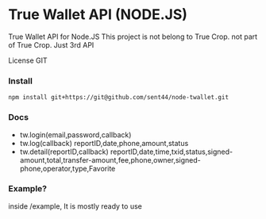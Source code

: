 # True Wallet API (NODE.JS)
True Wallet API for Node.JS
This project is not belong to True Crop. not part of True Crop. Just 3rd API

License GIT

### Install
```
npm install git+https://git@github.com/sent44/node-twallet.git
```

### Docs
- tw.login(email,password,callback)
- tw.log(callback)
reportID,date,phone,amount,status
- tw.detail(reportID,callback)
reportID,date,time,txid,status,signed-amount,total,transfer-amount,fee,phone,owner,signed-phone,operator,type,Favorite

### Example?
inside /example, It is mostly ready to use
